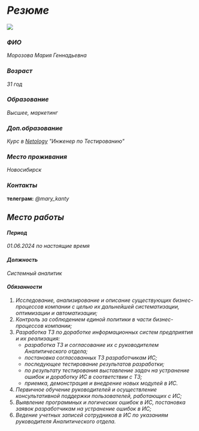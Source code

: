 # ___Резюме___

![](https://s.iimg.su/s/13/th_Vp3TmpgRDGIXQNtBTjEd6p3kcNDPk2spUfVq7V3d.jpg)

### ___ФИО___
_Морозова Мария Геннадьевна_

### ___Возраст___
_31 год_

### ___Образование___
_Высшее, маркетинг_

### ___Доп.образование___
_Курс в [Netology](https://netology.ru/) "Инженер по Тестированию"_

### ___Место проживания___
_Новосибирск_

### ___Контакты___
__телеграм:__ _@mary_kanty_

## ___Место работы___

#### ___Период___
_01.06.2024 по настоящие время_

#### ___Должность___
_Системный аналитик_

#### ___Обязанности___
1. _Исследование, анализирование и описание существующих бизнес-процессов компании с целью их дальнейшей систематизации, оптимизации и автоматизации;_
2. _Контроль за соблюдением единой политики в части бизнес-процессов компании;_
3. _Разработка ТЗ по доработке информационных систем предприятия и их реализация:_
   - _разработка ТЗ и согласование их с руководителем Аналитического отдела;_
   - _постановка согласованных ТЗ разработчикам ИС;_
   - _последующее тестирование результатов разработки;_
   - _по результату тестирования выставление задач на устранение ошибок и доработку ИС в соответствии с ТЗ;_
   - _приемка, демонстрация и внедрение новых модулей в ИС._
4. _Первичное обучение руководителей и осуществление консультативной поддержки пользователей, работающих с ИС;_
5. _Выявление программных и логических ошибок в ИС, постановка заявок разработчикам на устранение ошибок в ИС;_
6. _Ведение учетных записей сотрудников в ИС по указаниям руководителя Аналитического отдела._